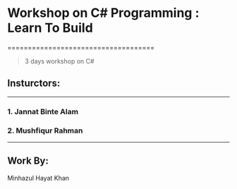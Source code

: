 # Workshop on C# Programming : Learn To Build
====================================
>3 days workshop on C# 
## Insturctors: 
------------
### 1. Jannat Binte Alam
### 2. Mushfiqur Rahman

------------
Work By:
------------
Minhazul Hayat Khan